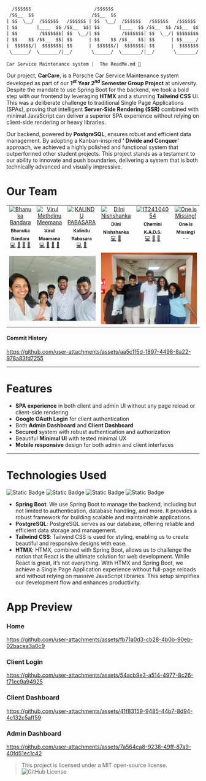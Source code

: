 ```
  /$$$$$$                       /$$$$$$                               
 /$$__  $$                     /$$__  $$                              
| $$  \__/  /$$$$$$   /$$$$$$ | $$  \__/  /$$$$$$   /$$$$$$   /$$$$$$ 
| $$       |____  $$ /$$__  $$| $$       |____  $$ /$$__  $$ /$$__  $$
| $$        /$$$$$$$| $$  \__/| $$        /$$$$$$$| $$  \__/| $$$$$$$$
| $$    $$ /$$__  $$| $$      | $$    $$ /$$__  $$| $$      | $$_____/
|  $$$$$$/|  $$$$$$$| $$      |  $$$$$$/|  $$$$$$$| $$      |  $$$$$$$
 \______/  \_______/|__/       \______/  \_______/|__/       \_______/
                                                                  
Car Service Maintenance system |  The ReadMe.md 📖
```

Our project, **CarCare**, is a Porsche Car Service Maintenance system developed as part of our **$1^{st}$ Year $2^{nd}$
Semester Group Project** at university. Despite the mandate to use Spring Boot for the backend, we took a bold step with
our frontend by leveraging **HTMX** and a stunning **Tailwind CSS** UI. This was a deliberate challenge to traditional
Single Page Applications (SPAs), proving that intelligent **Server-Side Rendering (SSR)** combined with minimal
JavaScript can deliver a superior SPA experience without relying on client-side rendering or heavy libraries.

Our backend, powered by **PostgreSQL**, ensures robust and efficient data management. By adopting a Kanban-inspired **'
Divide and Conquer'** approach, we achieved a highly polished and functional system that outperformed other student
projects. This project stands as a testament to our ability to innovate and push boundaries, delivering a system that is
both technically advanced and visually impressive.

# Our Team

<table>
  
<tr>

  <tr>
      <td align="center" valign="top" width="14.28%"><a href="https://mrbhanukab.github.io"><img src="https://avatars.githubusercontent.com/u/87383814?v=4?s=100" width="100px;" alt="Bhanuka Bandara"/><br /><sub><b>Bhanuka Bandara</b></sub></a><br /><a href="#code-mrbhanukab" title="Code">💻</a> <a href="#doc-mrbhanukab" title="Documentation">📖</a> <a href="#design-mrbhanukab" title="Design">🎨</a> <a href="#ideas-mrbhanukab" title="Ideas, Planning, & Feedback">🤔</a></td>
      <td align="center" valign="top" width="14.28%"><a href="https://github.com/MrVirul"><img src="https://avatars.githubusercontent.com/u/124700451?v=4?s=100" width="100px;" alt="Virul Methdinu Meemana"/><br /><sub><b>Virul Meemana</b></sub></a><br /><a href="#code-MrVirul" title="Code">💻</a> <a href="#data-MrVirul" title="Data">🔣</a> <a href="#design-MrVirul" title="Design">🎨</a> <a href="#ideas-MrVirul" title="Ideas, Planning, & Feedback">🤔</a></td>
      <td align="center" valign="top" width="14.28%"><a href="https://github.com/IT24103814"><img src="https://avatars.githubusercontent.com/u/184896536?v=4?s=100" width="100px;" alt="KALINDU PABASARA"/><br /><sub><b>Kalindu Pabasara</b></sub></a><br /><a href="#code-IT24103814" title="Code">💻</a> <a href="#ideas-IT24103814" title="Ideas, Planning, & Feedback">🤔</a></td>
      <td align="center" valign="top" width="14.28%"><a href="https://github.com/IT24104095"><img src="https://avatars.githubusercontent.com/u/185319454?v=4?s=100" width="100px;" alt="Dilni Nishshanka"/><br /><sub><b>Dilni Nishshanka</b></sub></a><br /><a href="#code-IT24104095" title="Code">💻</a> <a href="#ideas-IT24104095" title="Ideas, Planning, & Feedback">🤔</a></td>
      <td align="center" valign="top" width="14.28%"><a href="https://github.com/IT24104054"><img src="https://avatars.githubusercontent.com/u/185487630?v=4?s=100" width="100px;" alt="IT24104054"/><br /><sub><b>Chemini K.A.D.S.</b></sub></a><br /><a href="#code-IT24104054" title="Code">💻</a> <a href="#data-IT24104054" title="Data">🔣</a> <a href="#ideas-IT24104054" title="Ideas, Planning, & Feedback">🤔</a></td>
      <td align="center" valign="top" width="14.28%"><a href="#"><img src="https://avatars.githubusercontent.com/u/185487630?v=4?s=100" width="100px;" alt="One is Missing!"/><br /><sub><b>One Is Missing!</b></sub></a><br />--</td>
</tr>

<td colspan="3"><img src="/ReadMe-Files/team1.webp"/></td>
<td colspan="3"><img src="/ReadMe-Files/team2.webp"/></td>
</tr>

</table>

#### Commit History

https://github.com/user-attachments/assets/aa5c1f5d-1897-4498-8a22-978a83fd7255

---

# Features

- **SPA experience** in both client and admin UI without any page reload or client-side rendering
- **Google OAuth Login** for client authentication
- Both **Admin Dashboard** and **Client Dashboard**
- **Secured** system with robust authentication and authorization
- Beautiful **Minimal UI** with tested minimal UX
- **Mobile responsive** design for both admin and client interfaces

---

# Technologies Used

![Static Badge](https://img.shields.io/badge/htmx-s?style=for-the-badge&logo=htmx&labelColor=blue&color=black)
![Static Badge](https://img.shields.io/badge/springboot-s?style=for-the-badge&logo=springboot&labelColor=white&color=black)
![Static Badge](https://img.shields.io/badge/tailwindcss-s?style=for-the-badge&logo=tailwindcss&labelColor=white&color=black)
![Static Badge](https://img.shields.io/badge/postgresql-s?style=for-the-badge&logo=postgresql&labelColor=white&color=black)

- **Spring Boot**: We use Spring Boot to manage the backend, including but not limited to authentication, database
  handling, and more. It provides a robust framework for building scalable and maintainable applications.
- **PostgreSQL**: PostgreSQL serves as our database, offering reliable and efficient data storage and management.
- **Tailwind CSS**: Tailwind CSS is used for styling, enabling us to create beautiful and responsive designs with ease.
- **HTMX**: HTMX, combined with Spring Boot, allows us to challenge the notion that React is the ultimate solution for
  web development. While React is great, it’s not everything. With HTMX and Spring Boot, we achieve a Single Page
  Application experience without full-page reloads and without relying on massive JavaScript libraries. This setup
  simplifies our development flow and enhances productivity.

# App Preview
### Home
https://github.com/user-attachments/assets/fb71a0d3-cb28-4b0b-90eb-02bacea3a0c9
### Client Login
https://github.com/user-attachments/assets/54acb9e3-a514-4977-8c26-f71ec9a94925
### Client Dashboard
https://github.com/user-attachments/assets/41f83159-9485-44b7-8d94-4c132c5aff59
### Admin Dashboard
https://github.com/user-attachments/assets/7a564ca8-9238-49ff-87a9-40fd51ec1c42

> This project is licensed under a MIT open-source license. <br />
> ![GitHub License](https://img.shields.io/github/license/mrbhanukab/CarCare?style=for-the-badge)
